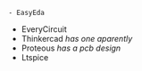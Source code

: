 	- EasyEda
- EveryCircuit
- Thinkercad *has one aparently*
- Proteous *has a pcb design*
- Ltspice 
	